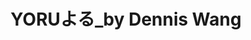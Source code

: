 ---
title: "YORUよる_by Dennis Wang"
description: "YORUよる_by Dennis Wang"
layout: shop
keywords:
  - 美食競賽
  - 台灣美食
  - 美食精選
datePublished: "2025-06-30"
dateModified: "2025-07-06"
city: "台北市"
district: "中山區"
address: "台北市中山區八德路二段332巷16號"
phone: "0227760322"
geo: "25.04665608186481, 121.54325632048531"
google_map: "https://maps.app.goo.gl/WUZiauA7RPJ6QgkXA"
footinder: "https://footinder.com.tw/%E5%8F%B0%E5%8C%97%E5%B8%82%E4%B8%AD%E5%B1%B1%E5%8D%80/105324/"
official: "https://www.facebook.com/Yorutaipei"
award:
  - name: "500盤"
    year: "2024"
    entries:
      - dishes:
          - "Yoru限量牛舌定食"

---